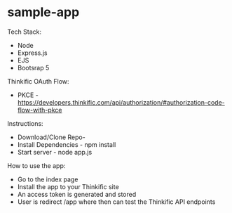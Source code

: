 # sample-app

Tech Stack:

- Node
- Express.js
- EJS
- Bootsrap 5

Thinkific OAuth Flow:

- PKCE - https://developers.thinkific.com/api/authorization/#authorization-code-flow-with-pkce

Instructions:

- Download/Clone Repo-
- Install Dependencies - npm install
- Start server - node app.js

How to use the app:

- Go to the index page
- Install the app to your Thinkific site
- An access token is generated and stored
- User is redirect /app where then can test the Thinkific API endpoints
